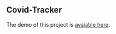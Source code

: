 ## Covid-Tracker

The demo of this project is [avaiable here](https://sars-covid-tracker.netlify.app/).
